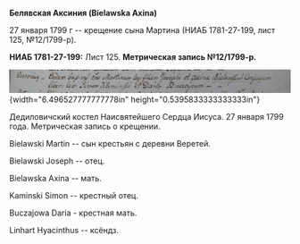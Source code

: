 **Белявская Аксиния (Bielawska Axina)**

27 января 1799 г -- крещение сына Мартина (НИАБ 1781-27-199, лист 125,
№12/1799-р).

**НИАБ 1781-27-199:** Лист 125. **Метрическая запись №12/1799-р.**

![](./media/56f670b64573a4031e16f3ce52afde3698948a9b.png){width="6.496527777777778in"
height="0.5395833333333333in"}

Дедиловичский костел Наисвятейшего Сердца Иисуса. 27 января 1799 года.
Метрическая запись о крещении.

Bielawski Martin -- сын крестьян с деревни Веретей.

Bielawski Joseph -- отец.

Bielawska Axina -- мать.

Kaminski Simon -- крестный отец.

Buczajowa Daria - крестная мать.

Linhart Hyacinthus -- ксёндз.
